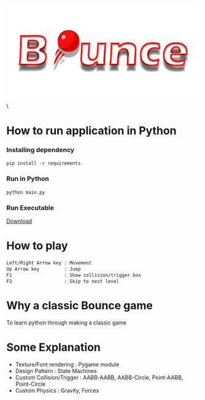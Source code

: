 ![Game Title](https://github.com/MrHunte96/Bounce_In_Python/blob/main/Assets/Title.png) \

# How to run application in Python
### Installing dependency
```
pip install -r requirements
```
### Run in Python
```
python main.py
```

### Run Executable
[Download](https://github.com/MrHunte96/Bounce_In_Python/raw/main/BounceExecutable.zip)

# How to play
```
Left/Right Arrow key : Movement
Up Arrow key         : Jump
F1                   : Show collision/trigger box
F2                   : Skip to next level
```
# Why a classic Bounce game
To learn python through making a classic game

# Some Explanation
- Texture/Font rendering : Pygame module
- Design Pattern : State Machines 
- Custom Collision/Trigger : AABB-AABB, AABB-Circle, Point-AABB, Point-Circle
- Custom Physics : Gravity, Forces
